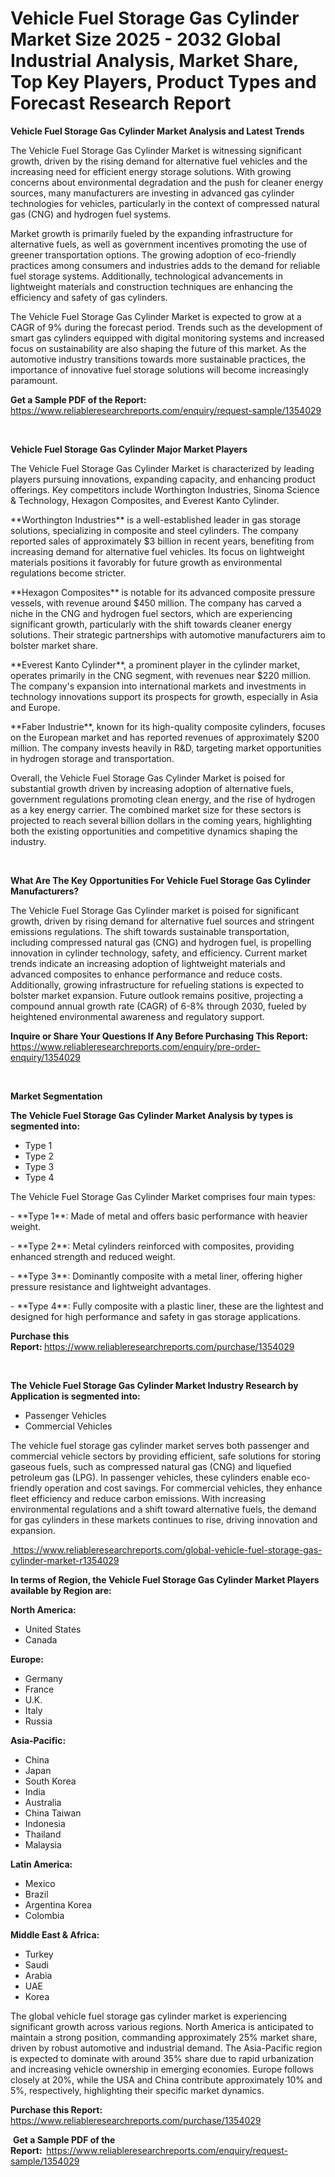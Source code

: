 <p><h1>Vehicle Fuel Storage Gas Cylinder Market Size 2025 - 2032 Global Industrial Analysis, Market Share, Top Key Players, Product Types and Forecast Research Report</h1></p><p><strong>Vehicle Fuel Storage Gas Cylinder Market Analysis and Latest Trends</strong></p>
<p><p>The Vehicle Fuel Storage Gas Cylinder Market is witnessing significant growth, driven by the rising demand for alternative fuel vehicles and the increasing need for efficient energy storage solutions. With growing concerns about environmental degradation and the push for cleaner energy sources, many manufacturers are investing in advanced gas cylinder technologies for vehicles, particularly in the context of compressed natural gas (CNG) and hydrogen fuel systems.</p><p>Market growth is primarily fueled by the expanding infrastructure for alternative fuels, as well as government incentives promoting the use of greener transportation options. The growing adoption of eco-friendly practices among consumers and industries adds to the demand for reliable fuel storage systems. Additionally, technological advancements in lightweight materials and construction techniques are enhancing the efficiency and safety of gas cylinders.</p><p>The Vehicle Fuel Storage Gas Cylinder Market is expected to grow at a CAGR of 9% during the forecast period. Trends such as the development of smart gas cylinders equipped with digital monitoring systems and increased focus on sustainability are also shaping the future of this market. As the automotive industry transitions towards more sustainable practices, the importance of innovative fuel storage solutions will become increasingly paramount.</p></p>
<p><strong>Get a Sample PDF of the Report:&nbsp;</strong> <a href="https://www.reliableresearchreports.com/enquiry/request-sample/1354029?utm_campaign=3276&utm_medium=2&utm_source=Github&utm_content=ia&utm_term=12042025&utm_id=vehicle-fuel-storage-gas-cylinder">https://www.reliableresearchreports.com/enquiry/request-sample/1354029</a></p>
<p>&nbsp;</p>
<p><strong>Vehicle Fuel Storage Gas Cylinder Major Market Players</strong></p>
<p><p>The Vehicle Fuel Storage Gas Cylinder Market is characterized by leading players pursuing innovations, expanding capacity, and enhancing product offerings. Key competitors include Worthington Industries, Sinoma Science & Technology, Hexagon Composites, and Everest Kanto Cylinder.</p><p>**Worthington Industries** is a well-established leader in gas storage solutions, specializing in composite and steel cylinders. The company reported sales of approximately $3 billion in recent years, benefiting from increasing demand for alternative fuel vehicles. Its focus on lightweight materials positions it favorably for future growth as environmental regulations become stricter.</p><p>**Hexagon Composites** is notable for its advanced composite pressure vessels, with revenue around $450 million. The company has carved a niche in the CNG and hydrogen fuel sectors, which are experiencing significant growth, particularly with the shift towards cleaner energy solutions. Their strategic partnerships with automotive manufacturers aim to bolster market share.</p><p>**Everest Kanto Cylinder**, a prominent player in the cylinder market, operates primarily in the CNG segment, with revenues near $220 million. The company's expansion into international markets and investments in technology innovations support its prospects for growth, especially in Asia and Europe.</p><p>**Faber Industrie**, known for its high-quality composite cylinders, focuses on the European market and has reported revenues of approximately $200 million. The company invests heavily in R&D, targeting market opportunities in hydrogen storage and transportation.</p><p>Overall, the Vehicle Fuel Storage Gas Cylinder Market is poised for substantial growth driven by increasing adoption of alternative fuels, government regulations promoting clean energy, and the rise of hydrogen as a key energy carrier. The combined market size for these sectors is projected to reach several billion dollars in the coming years, highlighting both the existing opportunities and competitive dynamics shaping the industry.</p></p>
<p>&nbsp;</p>
<p><strong>What Are The Key Opportunities For Vehicle Fuel Storage Gas Cylinder Manufacturers?</strong></p>
<p><p>The Vehicle Fuel Storage Gas Cylinder market is poised for significant growth, driven by rising demand for alternative fuel sources and stringent emissions regulations. The shift towards sustainable transportation, including compressed natural gas (CNG) and hydrogen fuel, is propelling innovation in cylinder technology, safety, and efficiency. Current market trends indicate an increasing adoption of lightweight materials and advanced composites to enhance performance and reduce costs. Additionally, growing infrastructure for refueling stations is expected to bolster market expansion. Future outlook remains positive, projecting a compound annual growth rate (CAGR) of 6-8% through 2030, fueled by heightened environmental awareness and regulatory support.</p></p>
<p><strong>Inquire or Share Your Questions If Any Before Purchasing This Report:</strong> <a href="https://www.reliableresearchreports.com/enquiry/pre-order-enquiry/1354029?utm_campaign=3276&utm_medium=2&utm_source=Github&utm_content=ia&utm_term=12042025&utm_id=vehicle-fuel-storage-gas-cylinder">https://www.reliableresearchreports.com/enquiry/pre-order-enquiry/1354029</a></p>
<p>&nbsp;</p>
<p><strong>Market Segmentation</strong></p>
<p><strong>The Vehicle Fuel Storage Gas Cylinder Market Analysis by types is segmented into:</strong></p>
<p><ul><li>Type 1</li><li>Type 2</li><li>Type 3</li><li>Type 4</li></ul></p>
<p><p>The Vehicle Fuel Storage Gas Cylinder Market comprises four main types: </p><p>- **Type 1**: Made of metal and offers basic performance with heavier weight. </p><p>- **Type 2**: Metal cylinders reinforced with composites, providing enhanced strength and reduced weight. </p><p>- **Type 3**: Dominantly composite with a metal liner, offering higher pressure resistance and lightweight advantages. </p><p>- **Type 4**: Fully composite with a plastic liner, these are the lightest and designed for high performance and safety in gas storage applications.</p></p>
<p><strong>Purchase this Report:&nbsp;</strong><a href="https://www.reliableresearchreports.com/purchase/1354029?utm_campaign=3276&utm_medium=2&utm_source=Github&utm_content=ia&utm_term=12042025&utm_id=vehicle-fuel-storage-gas-cylinder">https://www.reliableresearchreports.com/purchase/1354029</a></p>
<p>&nbsp;</p>
<p><strong>The Vehicle Fuel Storage Gas Cylinder Market Industry Research by Application is segmented into:</strong></p>
<p><ul><li>Passenger Vehicles</li><li>Commercial Vehicles</li></ul></p>
<p><p>The vehicle fuel storage gas cylinder market serves both passenger and commercial vehicle sectors by providing efficient, safe solutions for storing gaseous fuels, such as compressed natural gas (CNG) and liquefied petroleum gas (LPG). In passenger vehicles, these cylinders enable eco-friendly operation and cost savings. For commercial vehicles, they enhance fleet efficiency and reduce carbon emissions. With increasing environmental regulations and a shift toward alternative fuels, the demand for gas cylinders in these markets continues to rise, driving innovation and expansion.</p></p>
<p><a href="https://www.reliableresearchreports.com/global-vehicle-fuel-storage-gas-cylinder-market-r1354029?utm_campaign=3276&utm_medium=2&utm_source=Github&utm_content=ia&utm_term=12042025&utm_id=vehicle-fuel-storage-gas-cylinder">&nbsp;https://www.reliableresearchreports.com/global-vehicle-fuel-storage-gas-cylinder-market-r1354029</a></p>
<p><strong>In terms of Region, the Vehicle Fuel Storage Gas Cylinder Market Players available by Region are:</strong></p>
<p>
    <p> <strong> North America: </strong>
        <ul>
            <li>United States</li>
            <li>Canada</li>
        </ul>
        </p> 
    <p> <strong> Europe: </strong>
        <ul>
            <li>Germany</li>
            <li>France</li>
            <li>U.K.</li>
            <li>Italy</li>
            <li>Russia</li>
        </ul>
        </p> 
    <p> <strong> Asia-Pacific: </strong>
        <ul>
            <li>China</li>
            <li>Japan</li>
            <li>South Korea</li>
            <li>India</li>
            <li>Australia</li>
            <li>China Taiwan</li>
            <li>Indonesia</li>
            <li>Thailand</li>
            <li>Malaysia</li>
        </ul>
        </p> 
    <p> <strong> Latin America: </strong>
        <ul>
            <li>Mexico</li>
            <li>Brazil</li>
            <li>Argentina Korea</li>
            <li>Colombia</li>
        </ul>
        </p> 
    <p> <strong> Middle East & Africa: </strong>
        <ul>
            <li>Turkey</li>
            <li>Saudi</li>
            <li>Arabia</li>
            <li>UAE</li>
            <li>Korea</li>
        </ul>
    </p>
    </p>
<p><p>The global vehicle fuel storage gas cylinder market is experiencing significant growth across various regions. North America is anticipated to maintain a strong position, commanding approximately 25% market share, driven by robust automotive and industrial demand. The Asia-Pacific region is expected to dominate with around 35% share due to rapid urbanization and increasing vehicle ownership in emerging economies. Europe follows closely at 20%, while the USA and China contribute approximately 10% and 5%, respectively, highlighting their specific market dynamics.</p></p>
<p><strong>Purchase this Report: </strong><a href="https://www.reliableresearchreports.com/purchase/1354029?utm_campaign=3276&utm_medium=2&utm_source=Github&utm_content=ia&utm_term=12042025&utm_id=vehicle-fuel-storage-gas-cylinder">https://www.reliableresearchreports.com/purchase/1354029</a></p>
<p>&nbsp;<strong>Get a Sample PDF of the Report:&nbsp;&nbsp;</strong><a href="https://www.reliableresearchreports.com/enquiry/request-sample/1354029?utm_campaign=3276&utm_medium=2&utm_source=Github&utm_content=ia&utm_term=12042025&utm_id=vehicle-fuel-storage-gas-cylinder">https://www.reliableresearchreports.com/enquiry/request-sample/1354029</a></p>
<p><strong></strong></p>
<p><p></p><p></p><p></p></p>